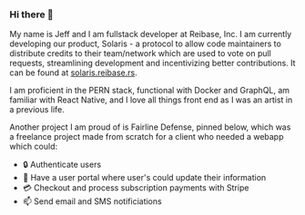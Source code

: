 ### Hi there 👋

My name is Jeff and I am fullstack developer at Reibase, Inc. I am currently developing our product, Solaris - a protocol to allow code maintainers to distribute credits to their team/network which are used to vote on pull requests, streamlining development and incentivizing better contributions. It can be found at [solaris.reibase.rs](https://solaris.reibase.rs).


I am proficient in the PERN stack, functional with Docker and GraphQL, am familiar with React Native, and I love all things front end as I was an artist in a previous life.

Another project I am proud of is Fairline Defense, pinned below, which was a freelance project made from scratch for a client who needed a webapp which could: 
- 🔒 Authenticate users
- 👤 Have a user portal where user's could update their information 
- 💳 Checkout and process subscription payments with Stripe
- 📫 Send email and SMS notificiations 
